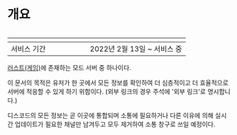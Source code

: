 # 개요

<div align="left">

<figure><img src="https://i.imgur.com/UOEPIy5.jpg?1" alt=""><figcaption></figcaption></figure>

</div>

<table data-header-hidden><thead><tr><th width="162"></th><th></th></tr></thead><tbody><tr><td>서비스 기간</td><td>2022년 2월 13일 ~ 서비스 중</td></tr></tbody></table>



[러스트(게임)](https://namu.wiki/w/%EB%9F%AC%EC%8A%A4%ED%8A%B8\(%EA%B2%8C%EC%9E%84\))에 존재하는 모드 서버 중 하나이다.

이 문서의 목적은 유저가 한 곳에서 모든 정보를 확인하여 더 심층적이고 더 효율적으로 서버에 적응할 수 있게 하기 위함이다. (외부 링크의 경우 주석에 '외부 링크'로 명시합니다.)

디스코드의 모든 정보는 곧 이곳에 통합되며 소통에 필요하거나 다른 이유에 의해 실시간 업데이트가 필요한 채널만 남겨두고 모두 제거하여 소통 창구로 쓰일 예정이다.
